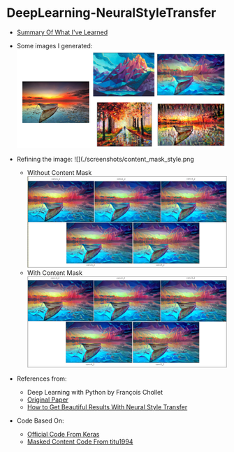 # DeepLearning-NeuralStyleTransfer

* [Summary Of What I've Learned](https://github.com/kvong/DeepLearning-NeuralStyleTransfer/blob/master/NeuralStyleTransfer.pdf)

* Some images I generated:
    ![](./screenshots/result.png)
    
* Refining the image:
    ![](./screenshots/content_mask_style.png
   * Without Content Mask
    ![](./screenshots/wo_content_mask.png)
   * With Content Mask
    ![](./screenshots/w_content_mask.png)

* References from:
  * Deep Learning with Python by François Chollet
  * [Original Paper](https://arxiv.org/pdf/1508.06576.pdf)
  * [How to Get Beautiful Results With Neural Style Transfer](https://towardsdatascience.com/how-to-get-beautiful-results-with-neural-style-transfer-75d0c05d6489)
* Code Based On:
  * [Official Code From Keras](https://keras.io/examples/neural_style_transfer/)
  * [Masked Content Code From titu1994](https://github.com/titu1994/Neural-Style-Transfer)
